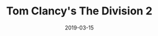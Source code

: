---
layout: album
date: 2019-03-15
title: Tom Clancy's The Division 2
developer: Massive Entertainment
card-image: 0
card-offset: 0
banner-image: 0
banner-offset: 0
---
